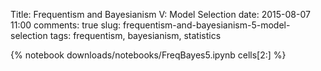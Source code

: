 Title: Frequentism and Bayesianism V: Model Selection
date: 2015-08-07 11:00
comments: true
slug: frequentism-and-bayesianism-5-model-selection
tags: frequentism, bayesianism, statistics

{% notebook downloads/notebooks/FreqBayes5.ipynb cells[2:] %}